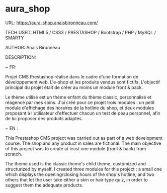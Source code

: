 # aura_shop
 
URL: https://aura-shop.anaisbironneau.com/

TECH USED: HTML5 / CSS3 / PRESTASHOP / Bootstrap / PHP / MySQL / SMARTY 

AUTHOR: Anais Bironneau

DESCRIPTION:

~ FR:

Projet CMS Prestashop réalisé dans le cadre d'une formation de développement web. L'e-shop et les produits vendus sont fictifs. L'objectif principal du projet était de créer au moins un module front & back. 

Le thème utilisé est un thème enfant du thème classic, personnalisé et réagencé par mes soins. J'ai créé pour ce projet trois modules : un petit module d'affichage des horaires de la hotline du shop, et deux modules proposant à l'utilisateur d'effectuer chacun un test de peau personnel, afin de lui proposer des produits adaptés.

~ EN :

This Prestashop CMS project was carried out as part of a web development course. The shop and any product in sales are fictional. The main objective of this project was to create at least one module (front & back) from scratch.

The theme used is the classic theme's child theme, customized and structurized by myself. I created three modules for this project : a small one which displays the opening/closing hours of the shop's hotline, and two others that let the user take either a skin or hair type quiz, in order to suggest them the adequate products.
